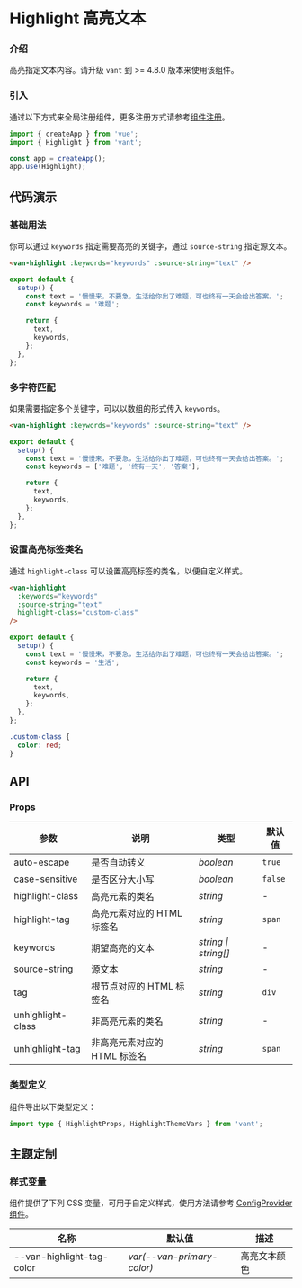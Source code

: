 # Highlight 高亮文本

### 介绍

高亮指定文本内容。请升级 `vant` 到 >= 4.8.0 版本来使用该组件。

### 引入

通过以下方式来全局注册组件，更多注册方式请参考[组件注册](#/zh-CN/advanced-usage#zu-jian-zhu-ce)。

```js
import { createApp } from 'vue';
import { Highlight } from 'vant';

const app = createApp();
app.use(Highlight);
```

## 代码演示

### 基础用法

你可以通过 `keywords` 指定需要高亮的关键字，通过 `source-string` 指定源文本。

```html
<van-highlight :keywords="keywords" :source-string="text" />
```

```ts
export default {
  setup() {
    const text = '慢慢来，不要急，生活给你出了难题，可也终有一天会给出答案。';
    const keywords = '难题';

    return {
      text,
      keywords,
    };
  },
};
```

### 多字符匹配

如果需要指定多个关键字，可以以数组的形式传入 `keywords`。

```html
<van-highlight :keywords="keywords" :source-string="text" />
```

```ts
export default {
  setup() {
    const text = '慢慢来，不要急，生活给你出了难题，可也终有一天会给出答案。';
    const keywords = ['难题', '终有一天', '答案'];

    return {
      text,
      keywords,
    };
  },
};
```

### 设置高亮标签类名

通过 `highlight-class` 可以设置高亮标签的类名，以便自定义样式。

```html
<van-highlight
  :keywords="keywords"
  :source-string="text"
  highlight-class="custom-class"
/>
```

```ts
export default {
  setup() {
    const text = '慢慢来，不要急，生活给你出了难题，可也终有一天会给出答案。';
    const keywords = '生活';

    return {
      text,
      keywords,
    };
  },
};
```

```css
.custom-class {
  color: red;
}
```

## API

### Props

| 参数 | 说明 | 类型 | 默认值 |
| --- | --- | --- | --- |
| auto-escape | 是否自动转义 | _boolean_ | `true` |
| case-sensitive | 是否区分大小写 | _boolean_ | `false` |
| highlight-class | 高亮元素的类名 | _string_ | - |
| highlight-tag | 高亮元素对应的 HTML 标签名 | _string_ | `span` |
| keywords | 期望高亮的文本 | _string \| string[]_ | - |
| source-string | 源文本 | _string_ | - |
| tag | 根节点对应的 HTML 标签名 | _string_ | `div` |
| unhighlight-class | 非高亮元素的类名 | _string_ | - |
| unhighlight-tag | 非高亮元素对应的 HTML 标签名 | _string_ | `span` |

### 类型定义

组件导出以下类型定义：

```ts
import type { HighlightProps, HighlightThemeVars } from 'vant';
```

## 主题定制

### 样式变量

组件提供了下列 CSS 变量，可用于自定义样式，使用方法请参考 [ConfigProvider 组件](#/zh-CN/config-provider)。

| 名称                      | 默认值                     | 描述         |
| ------------------------- | -------------------------- | ------------ |
| --van-highlight-tag-color | _var(--van-primary-color)_ | 高亮文本颜色 |
